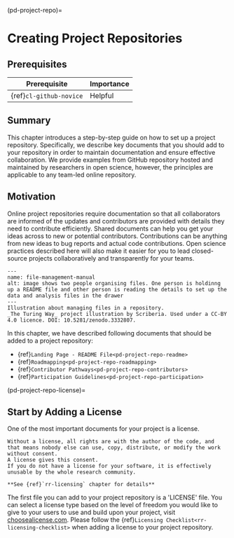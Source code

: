(pd-project-repo)=
# Creating Project Repositories

## Prerequisites

| Prerequisite            | Importance |
| ----------------------- | ---------- |
| {ref}`cl-github-novice` | Helpful    |


## Summary

This chapter introduces a step-by-step guide on how to set up a project repository. Specifically, we describe key documents that you should add to your repository in order to maintain documentation and ensure effective collaboration. We provide examples from GitHub repository hosted and maintained by researchers in open science, however, the principles are applicable to any team-led online repository.

## Motivation

Online project repositories require documentation so that all collaborators are informed of the updates and contributors are provided with details they need to contribute efficiently. Shared documents can help you get your ideas across to new or potential contributors. Contributions can be anything from new ideas to bug reports and actual code contributions. Open science practices described here will also make it easier for you to lead closed-source projects collaboratively and transparently for your teams.

```{figure} ../figures/file-management-manual.*
---
name: file-management-manual
alt: image shows two people organising files. One person is holdinng up a README file and other person is reading the details to set up the data and analysis files in the drawer
---
Illustration about managing files in a repository.
_The Turing Way_ project illustration by Scriberia. Used under a CC-BY 4.0 licence. DOI: 10.5281/zenodo.3332807.
```

In this chapter, we have described following documents that should be added to a project repository:
- {ref}`Landing Page - README File<pd-project-repo-readme>`
- {ref}`Roadmapping<pd-project-repo-roadmapping>`
- {ref}`Contributor Pathways<pd-project-repo-contributors>`
- {ref}`Participation Guidelines<pd-project-repo-participation>`

(pd-project-repo-license)=
## Start by Adding a License

One of the most important documents for your project is a license.

```{note}
Without a license, all rights are with the author of the code, and that means nobody else can use, copy, distribute, or modify the work without consent.
A license gives this consent.
If you do not have a license for your software, it is effectively unusable by the whole research community.

**See {ref}`rr-licensing` chapter for details**
```

The first file you can add to your project repository is a 'LICENSE' file. You can select a license type based on the level of freedom you would like to give to your users to use and build upon your project, visit [choosealicense.com](https://choosealicense.com/). Please follow the {ref}`Licensing Checklist<rr-licensing-checklist>` when adding a license to your project repository.
